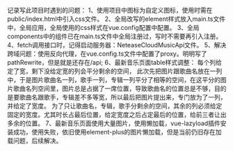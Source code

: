 记录写此项目时遇到的问题：
1、使用项目中图标为自定义图标，使用时需在public/index.html中引入css文件。
2、全局改写的element样式放入main.ts文件中，全局应用，全局使用的css样式在vue.config配置中配置。
3、全局components中的组件已在main.ts文件中全局注册过，写时不需要再引入注册。
4、fetch调用接口时，记得启动服务器：NeteaseCloudMusicApi文件。
5、解决跨域问题：使用反向代理，在vue.config.ts文件中配置了proxy。明明写了pathRewrite，但是就是还存在/api;
6、最新音乐页面table样式调整：
   每个列给定了宽，剩下没给定宽的列会平分剩余的空间，
   此次先把图片跟歌曲名放在一列中，于是图片歌曲名一列，歌手一列，专辑一列平分了相等的空间，在这平分的图片歌曲名列空间里，图片总是占据了一席位置，导致歌曲名的位置总是不够，目的是要歌曲名跟歌手，专辑差不多等宽，所以最后把图片提出来，专门放为了一列，并给定了宽度。
   为了只让歌曲名，专辑，歌手分剩余的空间，其余的列必须给定固定的宽度。尤其时长占最后位置，给定宽度之后占定最后的位置，给前三者让出多余的位置。
7、最新音乐页面使用大量图片，使用懒加载，vue-lazyload插件安装成功，使用失败，依旧使用element-plus的图片懒加载，但是当前仍旧存在加载问题，后续解决。